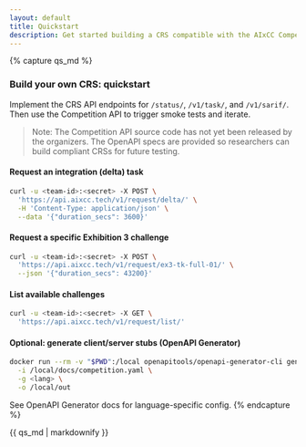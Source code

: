 ```yaml
---
layout: default
title: Quickstart
description: Get started building a CRS compatible with the AIxCC Competition APIs
---
```


{% capture qs_md %}
### Build your own CRS: quickstart

Implement the CRS API endpoints for `/status/`, `/v1/task/`, and `/v1/sarif/`. Then use the Competition API to trigger smoke tests and iterate.

> Note: The Competition API source code has not yet been released by the organizers. The OpenAPI specs are provided so researchers can build compliant CRSs for future testing.

#### Request an integration (delta) task

```bash
curl -u <team-id>:<secret> -X POST \
  'https://api.aixcc.tech/v1/request/delta/' \
  -H 'Content-Type: application/json' \
  --data '{"duration_secs": 3600}'
```

#### Request a specific Exhibition 3 challenge

```bash
curl -u <team-id>:<secret> -X POST \
  'https://api.aixcc.tech/v1/request/ex3-tk-full-01/' \
  --json '{"duration_secs": 43200}'
```

#### List available challenges

```bash
curl -u <team-id>:<secret> -X GET \
  'https://api.aixcc.tech/v1/request/list/'
```

#### Optional: generate client/server stubs (OpenAPI Generator)

```bash
docker run --rm -v "$PWD":/local openapitools/openapi-generator-cli generate \
  -i /local/docs/competition.yaml \
  -g <lang> \
  -o /local/out
```

See OpenAPI Generator docs for language-specific config.
{% endcapture %}

<div class="container">
  <div class="sherpa-content">
    {{ qs_md | markdownify }}
  </div>
</div>
